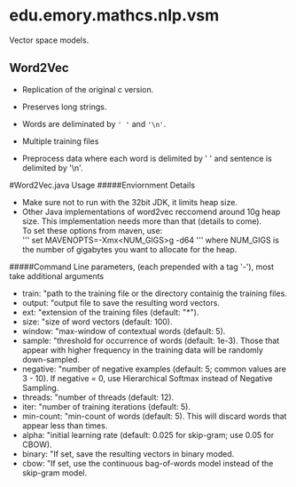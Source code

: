 # edu.emory.mathcs.nlp.vsm

Vector space models.

## Word2Vec

* Replication of the original c version.
* Preserves long strings.
* Words are deliminated by `' '` and `'\n'`. 
* Multiple training files 

* Preprocess data where each word is delimited by ' ' and sentence is delimited by '\n'.

#Word2Vec.java Usage
#####Enviornment Details  
* Make sure not to run with the 32bit JDK, it limits heap size.
* Other Java implementations of word2vec reccomend around 10g heap size. This implementation needs more than that (details to come).  
To set these options from maven, use:  
'''
set MAVENOPTS=-Xmx<NUM_GIGS>g -d64
'''
where NUM_GIGS is the number of gigabytes you want to allocate for the heap.

#####Command Line parameters, (each prepended with a tag '-'), most take additional arguments
* train: "path to the training file or the directory containig the training files.  
* output: "output file to save the resulting word vectors.  
* ext: "extension of the training files (default: \"*\").  
* size: "size of word vectors (default: 100).  
* window: "max-window of contextual words (default: 5).  
* sample: "threshold for occurrence of words (default: 1e-3). Those that appear with higher frequency in the training data will be randomly down-sampled.  
* negative: "number of negative examples (default: 5; common values are 3 - 10). If negative = 0, use Hierarchical Softmax instead of Negative Sampling.  
* threads: "number of threads (default: 12).  
* iter: "number of training iterations (default: 5).  
* min-count: "min-count of words (default: 5). This will discard words that appear less than <int> times.  
* alpha: "initial learning rate (default: 0.025 for skip-gram; use 0.05 for CBOW).  
* binary: "If set, save the resulting vectors in binary moded.  
* cbow: "If set, use the continuous bag-of-words model instead of the skip-gram model.
